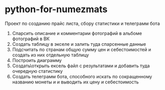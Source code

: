 # python-for-numezmats

Проект по созданию прайс листа, сбору статистики и телеграмм бота

1. Спарсить описание и комментарии фотографий в альбоме фотографий в ВК
2. Создать таблицу в экселе и залить туда спарсенные данные
3. Подсчитать по странам общую сумму цен и себестоимостей и создать из них отдельную таблицу
4. Построить диаграмму
5. Создать\открыть ексель файл с результатами и добавить туда очередную статистику
6. Создать телеграмм бота, способного искать по сокращенному названию монеты и и выводить их цену и себестоимость

